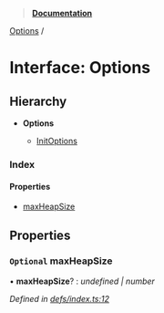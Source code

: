 > **[Documentation](../README.md)**

[Options](options.md) /

# Interface: Options

## Hierarchy

* **Options**

  * [InitOptions](initoptions.md)

### Index

#### Properties

* [maxHeapSize](options.md#optional-maxheapsize)

## Properties

### `Optional` maxHeapSize

• **maxHeapSize**? : *undefined | number*

*Defined in [defs/index.ts:12](https://github.com/badbatch/cachemap/blob/f0089aa/packages/indexed-db/src/defs/index.ts#L12)*